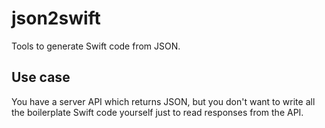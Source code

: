 # json2swift

Tools to generate Swift code from JSON.

## Use case

You have a server API which returns JSON, but you don't want to write all the boilerplate Swift code yourself just to read responses from the API.

